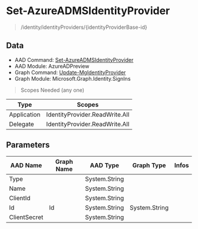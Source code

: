 # Set-AzureADMSIdentityProvider

> /identity/identityProviders/{identityProviderBase-id}

## Data

+ AAD Command: [Set-AzureADMSIdentityProvider](https://docs.microsoft.com/en-us/powershell/module/AzureADPreview/Set-AzureADMSIdentityProvider)
+ AAD Module: AzureADPreview
+ Graph Command: [Update-MgIdentityProvider](https://docs.microsoft.com/en-us/powershell/module/Microsoft.Graph.Identity.SignIns/Update-MgIdentityProvider)
+ Graph Module: Microsoft.Graph.Identity.SignIns

> Scopes Needed (any one)

|Type|Scopes|
|---|---|
|Application|IdentityProvider.ReadWrite.All|
|Delegate|IdentityProvider.ReadWrite.All|

## Parameters

|AAD Name|Graph Name|AAD Type|Graph Type|Infos|
|---|---|---|---|---|
|Type||System.String|||
|Name||System.String|||
|ClientId||System.String|||
|Id|Id|System.String|System.String||
|ClientSecret||System.String|||

